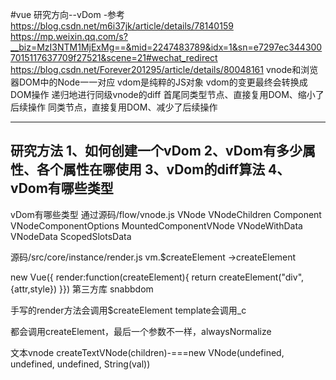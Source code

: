 #vue 研究方向--vDom
-参考
https://blog.csdn.net/m6i37jk/article/details/78140159
https://mp.weixin.qq.com/s?__biz=MzI3NTM1MjExMg==&mid=2247483789&idx=1&sn=e7297ec3443007015117637709f27521&scene=21#wechat_redirect
https://blog.csdn.net/Forever201295/article/details/80048161
vnode和浏览器DOM中的Node一一对应
vdom是纯粹的JS对象
vdom的变更最终会转换成DOM操作
递归地进行同级vnode的diff
首尾同类型节点、直接复用DOM、缩小了后续操作
同类节点，直接复用DOM、减少了后续操作

---------------------------------------------
研究方法
1、如何创建一个vDom
2、vDom有多少属性、各个属性在哪使用
3、vDom的diff算法
4、vDom有哪些类型
-----------------------------
vDom有哪些类型
通过源码/flow/vnode.js
VNode
VNodeChildren
Component
VNodeComponentOptions
MountedComponentVNode
VNodeWithData
VNodeData
ScopedSlotsData

源码/src/core/instance/render.js
vm.$createElement  ->createElement

new Vue({
render:function(createElement){
return createElement("div",{attr,style})
}})
第三方库
snabbdom

手写的render方法会调用$createElement
template会调用_c

都会调用createElement，最后一个参数不一样，alwaysNormalize

文本vnode
createTextVNode(children)-===new VNode(undefined, undefined, undefined, String(val))
